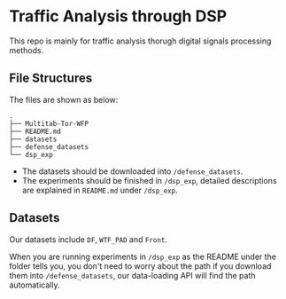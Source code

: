 # Traffic Analysis through DSP

This repo is mainly for traffic analysis thorugh digital signals processing methods.

## File Structures

The files are shown as below:

```console
.
├── Multitab-Tor-WFP
├── README.md
├── datasets
├── defense_datasets
└── dsp_exp
```

- The datasets should be downloaded into `/defense_datasets`.
- The experiments should be finished in `/dsp_exp`, detailed descriptions are explained in `README.md` under `/dsp_exp`.

## Datasets

Our datasets include `DF`, `WTF_PAD` and `Front`. 

When you are running experiments in `/dsp_exp` as the README under the folder tells you, you don't need to worry about the path if you download them into `/defense_datasets`, our data-loading API will find the path automatically.